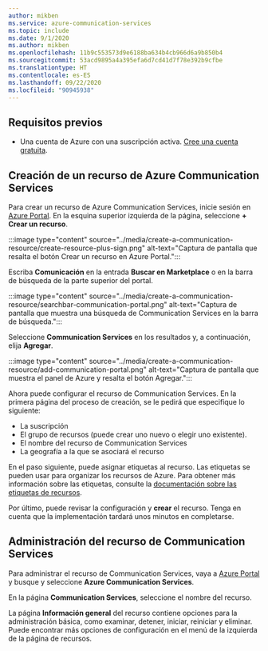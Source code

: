 ```yaml
---
author: mikben
ms.service: azure-communication-services
ms.topic: include
ms.date: 9/1/2020
ms.author: mikben
ms.openlocfilehash: 11b9c553573d9e6188ba634b4cb966d6a9b850b4
ms.sourcegitcommit: 53acd9895a4a395efa6d7cd41d7f78e392b9cfbe
ms.translationtype: HT
ms.contentlocale: es-ES
ms.lasthandoff: 09/22/2020
ms.locfileid: "90945938"
---
```

## <a name="prerequisites"></a>Requisitos previos

- Una cuenta de Azure con una suscripción activa. [Cree una cuenta gratuita](https://azure.microsoft.com/free/dotnet/).

## <a name="create-azure-communication-resource"></a>Creación de un recurso de Azure Communication Services

Para crear un recurso de Azure Communication Services, inicie sesión en [Azure Portal](https://portal.azure.com). En la esquina superior izquierda de la página, seleccione **+ Crear un recurso**. 

:::image type="content" source="../media/create-a-communication-resource/create-resource-plus-sign.png" alt-text="Captura de pantalla que resalta el botón Crear un recurso en Azure Portal.":::

Escriba **Comunicación** en la entrada **Buscar en Marketplace** o en la barra de búsqueda de la parte superior del portal.

:::image type="content" source="../media/create-a-communication-resource/searchbar-communication-portal.png" alt-text="Captura de pantalla que muestra una búsqueda de Communication Services en la barra de búsqueda.":::

Seleccione **Communication Services** en los resultados y, a continuación, elija **Agregar**.

:::image type="content" source="../media/create-a-communication-resource/add-communication-portal.png" alt-text="Captura de pantalla que muestra el panel de Azure y resalta el botón Agregar.":::

Ahora puede configurar el recurso de Communication Services. En la primera página del proceso de creación, se le pedirá que especifique lo siguiente:

* La suscripción
* El grupo de recursos (puede crear uno nuevo o elegir uno existente).
* El nombre del recurso de Communication Services
* La geografía a la que se asociará el recurso

En el paso siguiente, puede asignar etiquetas al recurso. Las etiquetas se pueden usar para organizar los recursos de Azure. Para obtener más información sobre las etiquetas, consulte la [documentación sobre las etiquetas de recursos](https://docs.microsoft.com/azure/azure-resource-manager/management/tag-resources).

Por último, puede revisar la configuración y **crear** el recurso. Tenga en cuenta que la implementación tardará unos minutos en completarse.

## <a name="manage-your-communication-services-resource"></a>Administración del recurso de Communication Services

Para administrar el recurso de Communication Services, vaya a [Azure Portal](https://portal.azure.com) y busque y seleccione **Azure Communication Services**.

En la página **Communication Services**, seleccione el nombre del recurso.

La página **Información general** del recurso contiene opciones para la administración básica, como examinar, detener, iniciar, reiniciar y eliminar. Puede encontrar más opciones de configuración en el menú de la izquierda de la página de recursos.